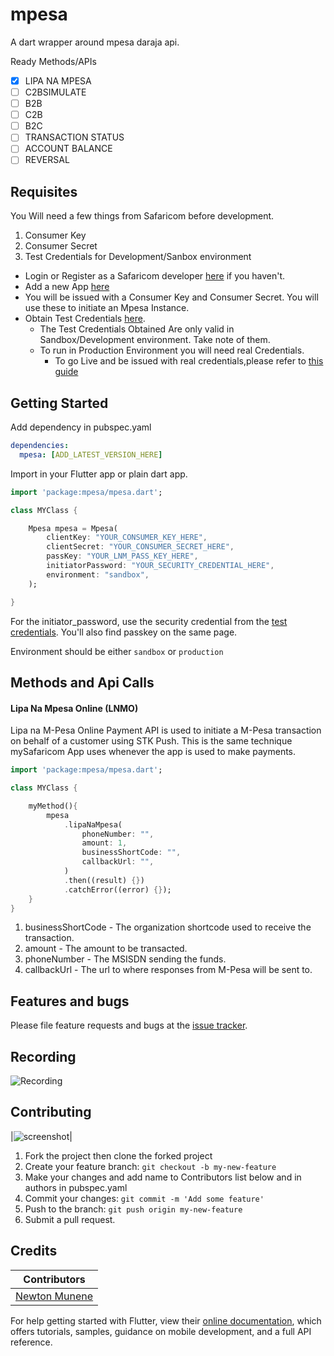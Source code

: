 # mpesa

A dart wrapper around mpesa daraja api.

Ready Methods/APIs

- [x] LIPA NA MPESA
- [ ] C2BSIMULATE
- [ ] B2B
- [ ] C2B
- [ ] B2C
- [ ] TRANSACTION STATUS
- [ ] ACCOUNT BALANCE
- [ ] REVERSAL

## Requisites

You Will need a few things from Safaricom before development.

1. Consumer Key
2. Consumer Secret
3. Test Credentials for Development/Sanbox environment

- Login or Register as a Safaricom developer [here](https://developer.safaricom.co.ke/login-register) if you haven't.
- Add a new App [here](https://developer.safaricom.co.ke/user/me/apps)
- You will be issued with a Consumer Key and Consumer Secret. You will use these to initiate an Mpesa Instance.
- Obtain Test Credentials [here](https://developer.safaricom.co.ke/test_credentials).
  - The Test Credentials Obtained Are only valid in Sandbox/Development environment. Take note of them.
  - To run in Production Environment you will need real Credentials.
    - To go Live and be issued with real credentials,please refer to [this guide](https://developer.safaricom.co.ke/docs?javascript#going-live)

## Getting Started

Add dependency in pubspec.yaml

```yaml
dependencies:
  mpesa: [ADD_LATEST_VERSION_HERE]
```

Import in your Flutter app or plain dart app.

```dart
import 'package:mpesa/mpesa.dart';

class MYClass {

    Mpesa mpesa = Mpesa(
        clientKey: "YOUR_CONSUMER_KEY_HERE",
        clientSecret: "YOUR_CONSUMER_SECRET_HERE",
        passKey: "YOUR_LNM_PASS_KEY_HERE",
        initiatorPassword: "YOUR_SECURITY_CREDENTIAL_HERE",
        environment: "sandbox",
    );

}
```

For the initiator_password, use the security credential from the [test credentials](https://developer.safaricom.co.ke/test_credentials). You'll also find passkey on the same page.

Environment should be either `sandbox` or `production`

## Methods and Api Calls

#### Lipa Na Mpesa Online (LNMO)
Lipa na M-Pesa Online Payment API is used to initiate a M-Pesa transaction on behalf of a customer using STK Push. This is the same technique mySafaricom App uses whenever the app is used to make payments.

```dart
import 'package:mpesa/mpesa.dart';

class MYClass {

    myMethod(){
        mpesa
            .lipaNaMpesa(
                phoneNumber: "",
                amount: 1,
                businessShortCode: "",
                callbackUrl: "",
            )
            .then((result) {})
            .catchError((error) {});
    }
}
```

1. businessShortCode - The organization shortcode used to receive the transaction.
2. amount - The amount to be transacted.
3. phoneNumber - The MSISDN sending the funds.
4. callbackUrl - The url to where responses from M-Pesa will be sent to.

## Features and bugs

Please file feature requests and bugs at the [issue tracker][tracker].

[tracker]: https://github.com/newtonmunene99/mpesa-dart/issues

## Recording

![Recording](https://github.com/newtonmunene99/mpesa-dart/blob/master/recording.gif)

## Contributing

|<img src="https://github.com/newtonmunene99/mpesa-dart/blob/master/Screenshot.png" alt="screenshot">|

1. Fork the project then clone the forked project
2. Create your feature branch: `git checkout -b my-new-feature`
3. Make your changes and add name to Contributors list below and in authors in pubspec.yaml
4. Commit your changes: `git commit -m 'Add some feature'`
5. Push to the branch: `git push origin my-new-feature`
6. Submit a pull request.

## Credits

| Contributors |
|--------------|
| [Newton Munene](https://github.com/newtonmunene99) |

For help getting started with Flutter, view their
[online documentation](https://flutter.dev/docs), which offers tutorials,
samples, guidance on mobile development, and a full API reference.
